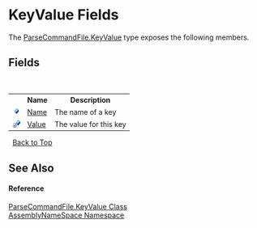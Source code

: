 # KeyValue Fields
 

The <a href="9f13b772-a047-4fa3-fdbb-b24c50a98f9b">ParseCommandFile.KeyValue</a> type exposes the following members.


## Fields
&nbsp;<table><tr><th></th><th>Name</th><th>Description</th></tr><tr><td>![Public field](media/pubfield.gif "Public field")</td><td><a href="ca2dd835-1c4e-060d-9563-a806f91f3efa">Name</a></td><td>
The name of a key</td></tr><tr><td>![Private field](media/privfield.gif "Private field")</td><td><a href="13663576-6d67-b10d-4ab4-3fdbf4762132">Value</a></td><td>
The value for this key</td></tr></table>&nbsp;
<a href="#keyvalue-fields">Back to Top</a>

## See Also


#### Reference
<a href="9f13b772-a047-4fa3-fdbb-b24c50a98f9b">ParseCommandFile.KeyValue Class</a><br /><a href="6bcc80ef-5cfd-db5f-1eb2-7297d1c16397">AssemblyNameSpace Namespace</a><br />